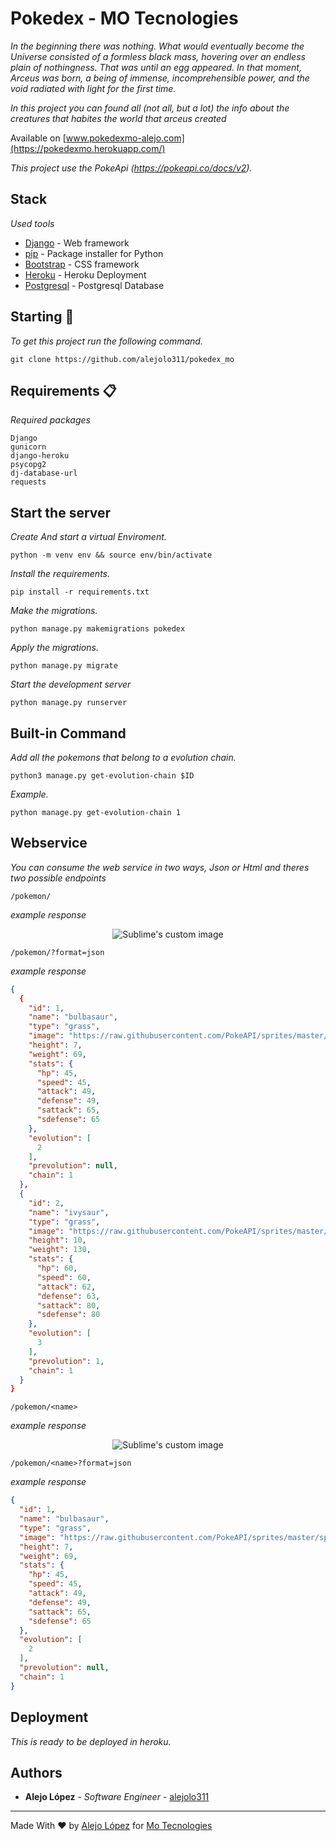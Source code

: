 # Pokedex - MO Tecnologies

_In the beginning there was nothing. What would eventually become the Universe consisted of a formless black mass, hovering over an endless plain of nothingness. That was until an egg appeared. In that moment, Arceus was born, a being of immense, incomprehensible power, and the void radiated with light for the first time._

_In this project you can found all (not all, but a lot) the info about the creatures that habites the world that arceus created_

Available on [www.pokedexmo-alejo.com](https://pokedexmo.herokuapp.com/)

_This project use the PokeApi (https://pokeapi.co/docs/v2)._

## Stack

_Used tools_

* [Django](https://www.djangoproject.com/) - Web framework
* [pip](https://pypi.org/project/pip/) - Package installer for Python
* [Bootstrap](https://getbootstrap.com/) - CSS framework
* [Heroku](https://heroku.com/) - Heroku Deployment
* [Postgresql](https://www.postgresql.org/) - Postgresql Database
## Starting 🚀

_To get this project run the following command._

`
git clone https://github.com/alejolo311/pokedex_mo
`

## Requirements 📋

_Required packages_

```
Django
gunicorn
django-heroku
psycopg2
dj-database-url
requests
```
## Start the server 

_Create And start a virtual Enviroment._

`
python -m venv env &&
source env/bin/activate
`

_Install the requirements._

`
pip install -r requirements.txt
`

_Make the migrations._

`
python manage.py makemigrations pokedex
`

_Apply the migrations._

`
python manage.py migrate
`

_Start the development server_

`
python manage.py runserver
`


## Built-in Command 

_Add all the pokemons that belong to a evolution chain._

`
python3 manage.py get-evolution-chain $ID
`

_Example._

`
python manage.py get-evolution-chain 1
`

## Webservice

_You can consume the web service in two ways, Json or Html and theres two possible endpoints_

`
/pokemon/
`

_example response_

<p align="center">
  <img src="https://user-images.githubusercontent.com/55110006/104851125-0f168a80-58c1-11eb-91ae-823632866d81.png" alt="Sublime's custom image" style="max-width: 500px"/>
</p>

`
/pokemon/?format=json
`

_example response_


```json
{
  {
    "id": 1,
    "name": "bulbasaur",
    "type": "grass",
    "image": "https://raw.githubusercontent.com/PokeAPI/sprites/master/sprites/pokemon/1.png",
    "height": 7,
    "weight": 69,
    "stats": {
      "hp": 45,
      "speed": 45,
      "attack": 49,
      "defense": 49,
      "sattack": 65,
      "sdefense": 65
    },
    "evolution": [
      2
    ],
    "prevolution": null,
    "chain": 1
  },
  {
    "id": 2,
    "name": "ivysaur",
    "type": "grass",
    "image": "https://raw.githubusercontent.com/PokeAPI/sprites/master/sprites/pokemon/2.png",
    "height": 10,
    "weight": 130,
    "stats": {
      "hp": 60,
      "speed": 60,
      "attack": 62,
      "defense": 63,
      "sattack": 80,
      "sdefense": 80
    },
    "evolution": [
      3
    ],
    "prevolution": 1,
    "chain": 1
  }
}
```


`
/pokemon/<name>
`

_example response_

<p align="center">
  <img src="https://user-images.githubusercontent.com/55110006/104851132-16d62f00-58c1-11eb-9b37-0c98d9c65e63.png" alt="Sublime's custom image" style="max-width: 500px"/>
</p>

`
/pokemon/<name>?format=json
`

_example response_

```json
{
  "id": 1,
  "name": "bulbasaur",
  "type": "grass",
  "image": "https://raw.githubusercontent.com/PokeAPI/sprites/master/sprites/pokemon/1.png",
  "height": 7,
  "weight": 69,
  "stats": {
    "hp": 45,
    "speed": 45,
    "attack": 49,
    "defense": 49,
    "sattack": 65,
    "sdefense": 65
  },
  "evolution": [
    2
  ],
  "prevolution": null,
  "chain": 1
}
```


## Deployment 

_This is ready to be deployed in heroku._


## Authors

* **Alejo López** - *Software Engineer* - [alejolo311](https://github.com/alejolo311)

---
Made With ❤️ by [Alejo López](https://github.com/alejolo311) for [Mo Tecnologies](https://wearemo.com/)
